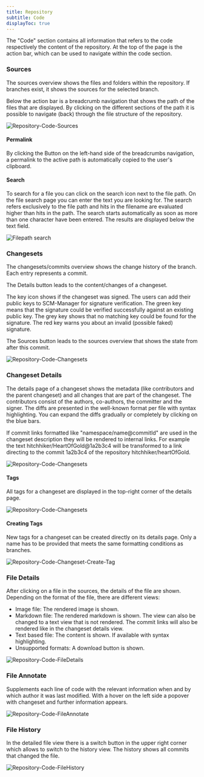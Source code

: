 ```yaml
---
title: Repository
subtitle: Code
displayToc: true
---
```

The "Code" section contains all information that refers to the code respectively the content of the repository. At the top of the page is the action bar, which can be used to navigate within the code section.

### Sources
The sources overview shows the files and folders within the repository. If branches exist, it shows the sources for the selected branch.

Below the action bar is a breadcrumb navigation that shows the path of the files that are displayed. By clicking on the different sections of the path it is possible to navigate (back) through the file structure of the repository.

![Repository-Code-Sources](assets/repository-code-sourcesView.png)

#### Permalink

By clicking the Button on the left-hand side of the breadcrumbs navigation, a permalink to the active path is
automatically copied to the user's clipboard.

#### Search

To search for a file you can click on the search icon next to the file path.
On the file search page you can enter the text you are looking for.
The search refers exclusively to the file path and
hits in the filename are evaluated higher than hits in the path.
The search starts automatically as soon as more than one character have been entered.
The results are displayed below the text field.

![Filepath search](assets/repository-code-filepathsearch.png)

### Changesets
The changesets/commits overview shows the change history of the branch. Each entry represents a commit. 

The Details button leads to the content/changes of a changeset.

The key icon shows if the changeset was signed. The users can add their public keys to SCM-Manager for signature verification. The green key means that the signature could be verified successfully against an existing public key. The grey key shows that no matching key could be found for the signature. The red key warns you about an invalid (possible faked) signature.

The Sources button leads to the sources overview that shows the state from after this commit.

![Repository-Code-Changesets](assets/repository-code-changesetsView.png)

### Changeset Details
The details page of a changeset shows the metadata (like contributors and the parent changeset) and all changes that are part of the changeset. 
The contributors consist of the authors, co-authors, the committer and the signer. 
The diffs are presented in the well-known format per file with syntax highlighting. 
You can expand the diffs gradually or completely by clicking on the blue bars.

If commit links formatted like "namespace/name@commitId" are used in the changeset description they will be rendered to internal links.
For example the text hitchhiker/HeartOfGold@1a2b3c4 will be transformed to a link directing to the commit 1a2b3c4 of the repository hitchhiker/heartOfGold.

![Repository-Code-Changesets](assets/repository-code-changesetDetails.png)

#### Tags

All tags for a changeset are displayed in the top-right corner of the details page.

![Repository-Code-Changesets](assets/repository-code-changeset-with-tag.png)

#### Creating Tags
New tags for a changeset can be created directly on its details page.
Only a name has to be provided that meets the same formatting conditions as branches.

![Repository-Code-Changeset-Create-Tag](assets/repository-code-changeset-create-tag.png)

### File Details
After clicking on a file in the sources, the details of the file are shown. Depending on the format of the file, there are different views:

- Image file: The rendered image is shown.
- Markdown file: The rendered markdown is shown. The view can also be changed to a text view that is not rendered. The commit links will also be rendered like in the changeset details view.
- Text based file: The content is shown. If available with syntax highlighting.
- Unsupported formats: A download button is shown.

![Repository-Code-FileDetails](assets/repository-code-fileViewer.png)

### File Annotate
Supplements each line of code with the relevant information when and by which author it was last modified. With a hover on the left side a popover with changeset and further information appears.

![Repository-Code-FileAnnotate](assets/repository-code-fileAnnotate.png)

### File History
In the detailed file view there is a switch button in the upper right corner which allows to switch to the history view. The history shows all commits that changed the file.

![Repository-Code-FileHistory](assets/repository-code-fileHistory.png)
